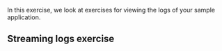 In this exercise, we look at exercises for viewing the logs of your sample application.

## Streaming logs exercise
